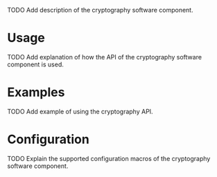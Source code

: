 TODO Add description of the cryptography software component.

# Usage

TODO Add explanation of how the API of the cryptography software component is used.

# Examples

TODO Add example of using the cryptography API.


# Configuration

TODO Explain the supported configuration macros of the cryptography software component.
